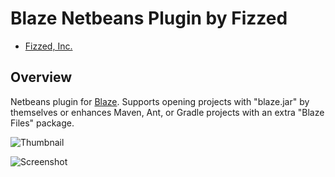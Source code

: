 Blaze Netbeans Plugin by Fizzed
===============================

 - [Fizzed, Inc.](http://fizzed.com)

## Overview

Netbeans plugin for [Blaze](https://github.com/fizzed/blaze).  Supports opening
projects with "blaze.jar" by themselves or enhances Maven, Ant, or Gradle 
projects with an extra "Blaze Files" package.

![Thumbnail](https://github.com/fizzed/blaze-netbeans/Thumbnail.png)

![Screenshot](https://github.com/fizzed/blaze-netbeans/Screenshot.png)
